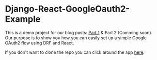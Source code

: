 # Django-React-GoogleOauth2-Example

This is a demo project for our blog posts: [Part 1](https://www.hacksoft.io/blog/google-oauth2-with-django-react-part-1) & Part 2 (Comming soon). Our purpose is to show you how you can easily set up a simple Google OAuth2 flow using DRF and React.

If you don't want to clone the repo you can click around the app <a href="https://django-react-google-oauth-demo-hacksoft.netlify.app/" target="_blank">here</a>.
